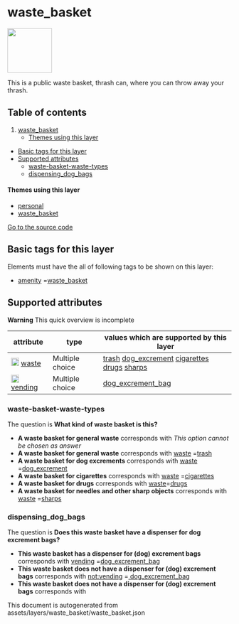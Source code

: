 waste_basket
==============



<img src='https://mapcomplete.osm.be/./assets/themes/waste_basket/waste_basket.svg' height="100px"> 

This is a public waste basket, thrash can, where you can throw away your thrash.

## Table of contents

1. [waste_basket](#waste_basket)
    * [Themes using this layer](#themes-using-this-layer)

- [Basic tags for this layer](#basic-tags-for-this-layer)
- [Supported attributes](#supported-attributes)
    + [waste-basket-waste-types](#waste-basket-waste-types)
    + [dispensing_dog_bags](#dispensing_dog_bags)

#### Themes using this layer

- [personal](https://mapcomplete.osm.be/personal)
- [waste_basket](https://mapcomplete.osm.be/waste_basket)

[Go to the source code](../assets/layers/waste_basket/waste_basket.json)



Basic tags for this layer
---------------------------



Elements must have the all of following tags to be shown on this layer:

- <a href='https://wiki.openstreetmap.org/wiki/Key:amenity' target='_blank'>amenity</a>
  =<a href='https://wiki.openstreetmap.org/wiki/Tag:amenity%3Dwaste_basket' target='_blank'>waste_basket</a>

Supported attributes
----------------------



**Warning** This quick overview is incomplete

attribute | type | values which are supported by this layer
----------- | ------ | ------------------------------------------
[<img src='https://mapcomplete.osm.be/assets/svg/statistics.svg' height='18px'>](https://taginfo.openstreetmap.org/keys/waste#values) [waste](https://wiki.openstreetmap.org/wiki/Key:waste) | Multiple choice | [trash](https://wiki.openstreetmap.org/wiki/Tag:waste%3Dtrash) [dog_excrement](https://wiki.openstreetmap.org/wiki/Tag:waste%3Ddog_excrement) [cigarettes](https://wiki.openstreetmap.org/wiki/Tag:waste%3Dcigarettes) [drugs](https://wiki.openstreetmap.org/wiki/Tag:waste%3Ddrugs) [sharps](https://wiki.openstreetmap.org/wiki/Tag:waste%3Dsharps)
[<img src='https://mapcomplete.osm.be/assets/svg/statistics.svg' height='18px'>](https://taginfo.openstreetmap.org/keys/vending#values) [vending](https://wiki.openstreetmap.org/wiki/Key:vending) | Multiple choice | [dog_excrement_bag](https://wiki.openstreetmap.org/wiki/Tag:vending%3Ddog_excrement_bag) [](https://wiki.openstreetmap.org/wiki/Tag:vending%3D) [](https://wiki.openstreetmap.org/wiki/Tag:vending%3D)

### waste-basket-waste-types

The question is **What kind of waste basket is this?**

- **A waste basket for general waste** corresponds with _This option cannot be chosen as answer_
- **A waste basket for general waste** corresponds
  with <a href='https://wiki.openstreetmap.org/wiki/Key:waste' target='_blank'>waste</a>
  =<a href='https://wiki.openstreetmap.org/wiki/Tag:waste%3Dtrash' target='_blank'>trash</a>
- **A waste basket for dog excrements** corresponds
  with <a href='https://wiki.openstreetmap.org/wiki/Key:waste' target='_blank'>waste</a>
  =<a href='https://wiki.openstreetmap.org/wiki/Tag:waste%3Ddog_excrement' target='_blank'>dog_excrement</a>
- **A waste basket for cigarettes** corresponds
  with <a href='https://wiki.openstreetmap.org/wiki/Key:waste' target='_blank'>waste</a>
  =<a href='https://wiki.openstreetmap.org/wiki/Tag:waste%3Dcigarettes' target='_blank'>cigarettes</a>
- **A waste basket for drugs** corresponds with <a href='https://wiki.openstreetmap.org/wiki/Key:waste' target='_blank'>
  waste</a>=<a href='https://wiki.openstreetmap.org/wiki/Tag:waste%3Ddrugs' target='_blank'>drugs</a>
- **A waste basket for needles and other sharp objects** corresponds
  with <a href='https://wiki.openstreetmap.org/wiki/Key:waste' target='_blank'>waste</a>
  =<a href='https://wiki.openstreetmap.org/wiki/Tag:waste%3Dsharps' target='_blank'>sharps</a>

### dispensing_dog_bags

The question is **Does this waste basket have a dispenser for dog excrement bags?**

- **This waste basket has a dispenser for (dog) excrement bags** corresponds
  with <a href='https://wiki.openstreetmap.org/wiki/Key:vending' target='_blank'>vending</a>
  =<a href='https://wiki.openstreetmap.org/wiki/Tag:vending%3Ddog_excrement_bag' target='_blank'>dog_excrement_bag</a>
- **This waste basket <b>does not</b> have a dispenser for (dog) excrement bags** corresponds
  with <a href='https://wiki.openstreetmap.org/wiki/Key:not:vending' target='_blank'>not:vending</a>
  =<a href='https://wiki.openstreetmap.org/wiki/Tag:not:vending%3Ddog_excrement_bag' target='_blank'>
  dog_excrement_bag</a>
- **This waste basket <b>does not</b> have a dispenser for (dog) excrement bags** corresponds with

This document is autogenerated from assets/layers/waste_basket/waste_basket.json
